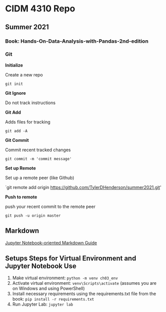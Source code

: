 # CIDM 4310 Repo

## Summer 2021

### Book: Hands-On-Data-Analysis-with-Pandas-2nd-edition

### Git

__Initialize__

Create a new repo

`git init`

__Git Ignore__

Do not track instructions

__Git Add__

Adds files for tracking

`git add -A`

__Git Commit__

Commit recent tracked changes

`git commit -m 'commit message'`

__Set up Remote__

Set up a remote peer (like Github)

`git remote add origin https://github.com/TylerDHenderson/summer2021.git'

__Push to remote__

push your recent commit to the remote peer

`git push -u origin master`

## Markdown

[Jupyter Notebook-oriented Markdown Guide](https://medium.com/analytics-vidhya/the-ultimate-markdown-guide-for-jupyter-notebook-d5e5abf728fd)

## Setups Steps for Virtual Environment and Jupyter Notebook Use

1. Make virtual environment: `python -m venv ch03_env`
2. Activate virtual environment: `venv\Scripts\activate` (assumes you are on Windows and using PowerShell)
3. Install necessary requirements using the requirements.txt file from the book: `pip install -r requirements.txt`
4. Run Jupyter Lab: `jupyter lab`